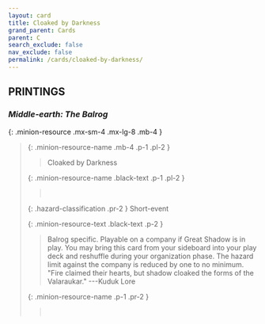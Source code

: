 ```yaml
---
layout: card
title: Cloaked by Darkness
grand_parent: Cards
parent: C
search_exclude: false
nav_exclude: false
permalink: /cards/cloaked-by-darkness/
---
```


## PRINTINGS


### _Middle-earth: The Balrog_

{: .minion-resource .mx-sm-4 .mx-lg-8 .mb-4 }
> {: .minion-resource-name .mb-4 .p-1 .pl-2 }
> > <div class="hazard-mp"></div>
> > <div class="card-name">Cloaked by Darkness</div>
>
> {: .minion-resource-name .black-text .p-1 .pl-2 }
> > &nbsp;
>
> {: .hazard-classification .pr-2 }
> Short-event
>
> {: .minion-resource-text .black-text .p-2 }
> > Balrog specific. Playable on a company if Great Shadow is in play. You may bring this card from your sideboard into your play deck and reshuffle during your organization phase. The hazard limit against the company is reduced by one to no minimum.  "Fire claimed their hearts, but shadow cloaked the forms of the Valaraukar." ---Kuduk Lore 
> 
> {: .minion-resource-name .p-1 .pr-2 }
> > <div class="card-shield"></div>
> > <div class="card-corruption-white">&nbsp;</div>
